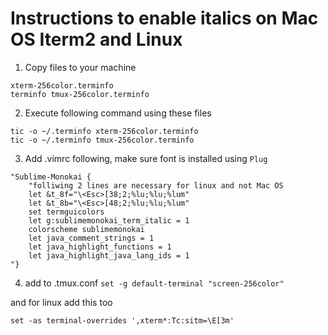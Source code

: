 # Instructions to enable italics on Mac OS Iterm2 and Linux

1. Copy files to your machine
```
xterm-256color.terminfo
terminfo tmux-256color.terminfo
```
2. Execute following command using these files

```
tic -o ~/.terminfo xterm-256color.terminfo
tic -o ~/.terminfo tmux-256color.terminfo
```

3. Add .vimrc following, make sure font is installed using `Plug`
```
"Sublime-Monokai {
    "folliwing 2 lines are necessary for linux and not Mac OS
    let &t_8f="\<Esc>[38;2;%lu;%lu;%lum"
    let &t_8b="\<Esc>[48;2;%lu;%lu;%lum"
    set termguicolors
    let g:sublimemonokai_term_italic = 1
    colorscheme sublimemonokai
    let java_comment_strings = 1
    let java_highlight_functions = 1
    let java_highlight_java_lang_ids = 1
"}
```

4. add to .tmux.conf
`set -g default-terminal "screen-256color"`

and for linux add this too

`set -as terminal-overrides ',xterm*:Tc:sitm=\E[3m'`
